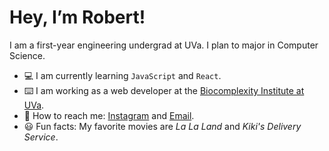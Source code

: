 # Hey, I’m Robert! 

I am a first-year engineering undergrad at UVa. I plan to major in Computer Science. 

- 💻 I am currently learning `JavaScript` and `React`.
- ⌨️ I am working as a web developer at the [Biocomplexity Institute at UVa](https://biocomplexity.virginia.edu/).
- 📧 How to reach me: [Instagram](https://www.instagram.com/robert.bao__/) and [Email](mailto:ibaochen@gmail.com).
- 😃 Fun facts: My favorite movies are *La La Land* and *Kiki's Delivery Service*.
